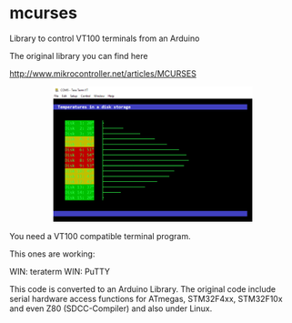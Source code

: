 # mcurses

Library to control VT100 terminals from an Arduino

The original library you can find here

http://www.mikrocontroller.net/articles/MCURSES

<p align="center">
  <img src="screenshot.png" width="350"/>
</p>

You need a VT100 compatible terminal program.

This ones are working:

WIN: teraterm
WIN: PuTTY


This code is converted to an Arduino Library.
The original code include serial hardware access functions for
ATmegas, STM32F4xx, STM32F10x and even Z80 (SDCC-Compiler) and also under Linux.
